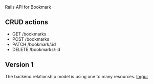 Rails API for Bookmark

## CRUD actions
- GET /bookmarks
- POST /bookmarks
- PATCH /bookmark/:id
- DELETE /bookmarks/:id

## Version 1
The backend relationship model is using one to many resources.
[Imgur](https://i.imgur.com/NZcQJie.png)
